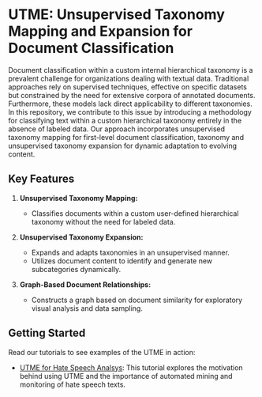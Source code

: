 # UTME: Unsupervised Taxonomy Mapping and Expansion for Document Classification

Document classification within a custom internal hierarchical taxonomy is a prevalent challenge for organizations dealing with textual data. Traditional approaches rely on supervised techniques, effective on specific datasets but constrained by the need for extensive corpora of annotated documents. Furthermore, these models lack direct applicability to different taxonomies. In this repository, we contribute to this issue by introducing a methodology for classifying text within a custom hierarchical taxonomy entirely in the absence of labeled data. Our approach incorporates unsupervised taxonomy mapping for first-level document classification, taxonomy and unsupervised taxonomy expansion for dynamic adaptation to evolving content.

## Key Features

1. **Unsupervised Taxonomy Mapping:**
   - Classifies documents within a custom user-defined hierarchical taxonomy without the need for labeled data.

2. **Unsupervised Taxonomy Expansion:**
   - Expands and adapts taxonomies in an unsupervised manner.
   - Utilizes document content to identify and generate new subcategories dynamically.

4. **Graph-Based Document Relationships:**
   - Constructs a graph based on document similarity for exploratory visual analysis and data sampling.

## Getting Started

Read our tutorials to see examples of the UTME in action:

* [UTME for Hate Speech Analsys](https://github.com/Labic-ICMC-USP/UTME/tree/main/tutoriais/hatespeech): This tutorial explores the motivation behind using UTME and the importance of automated mining and monitoring of hate speech texts.
